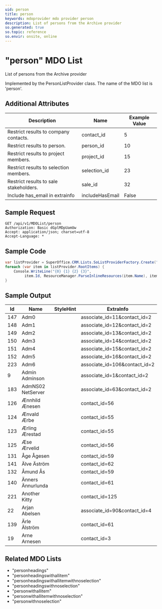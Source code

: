 ```yaml
---
uid: person
title: person
keywords: mdoprovider mdo provider person
description: List of persons from the Archive provider
so.generated: true
so.topic: reference
so.envir: onsite, online
---
```


# "person" MDO List
List of persons from the Archive provider



Implemented by the <see cref="T:SuperOffice.CRM.Lists.PersonListProvider">PersonListProvider</see> class.
The name of the MDO list is 'person'.

## Additional Attributes

| Description | Name | Example Value |
|-----|-----|------|
|Restrict results to company contacts.| contact_id|5|
|Restrict results to person.| person_id|10|
|Restrict results to project members.| project_id|15|
|Restrict results to selection members.| selection_id|23|
|Restrict results to sale stakeholders.| sale_id|32|
|Include has_email in extrainfo| includeHasEmail|False|





## Sample Request

```http!
GET /api/v1/MDOList/person
Authorization: Basic dGplMDpUamUw
Accept: application/json; charset=utf-8
Accept-Language: *

```

## Sample Code
```cs
var listProvider = SuperOffice.CRM.Lists.SoListProviderFactory.Create("person", forceFlatList: true);
foreach (var item in listProvider.RootItems) {
    Console.WriteLine("{0} {1} {2} {3}", 
         item.Id, ResourceManager.ParseInlineResources(item.Name), item.StyleHint, item.ExtraInfo);
}
```

## Sample Output

|Id   | Name  |StyleHint|ExtraInfo |
| --- | ----- | ------- | -------- |
|147|Adm0||associate_id=11&contact_id=2|
|148|Adm1||associate_id=12&contact_id=2|
|149|Adm2||associate_id=13&contact_id=2|
|150|Adm3||associate_id=14&contact_id=2|
|151|Adm4||associate_id=15&contact_id=2|
|152|Adm5||associate_id=16&contact_id=2|
|223|Adm6||associate_id=106&contact_id=2|
|9|Admin Adminson||associate_id=1&contact_id=2|
|183|AdmNS02 NetServer||associate_id=63&contact_id=2|
|126|Ænnhild Ænesen||contact_id=56|
|124|Ænvald Ærbe||contact_id=55|
|123|Ærling Ærestad||contact_id=55|
|125|Æse Ærvelid||contact_id=56|
|131|Åge Ågesen||contact_id=59|
|141|Älve Äström||contact_id=62|
|132|Åmund Ås||contact_id=59|
|140|Änners Ännurlunda||contact_id=61|
|221|Another Kitty||contact_id=125|
|22|Arjan Abelsen||associate_id=90&contact_id=4|
|139|Ärle Älström||contact_id=61|
|19|Arne Arnesen||contact_id=3|


## Related MDO Lists

* "personheadings"
* "personheadingswithallitem"
* "personheadingswithallitemwithnoselection"
* "personheadingswithnoselection"
* "personwithallitem"
* "personwithallitemwithnoselection"
* "personwithnoselection"
